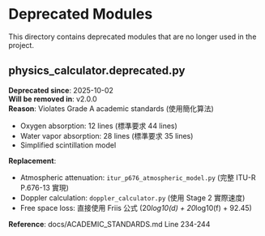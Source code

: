 # Deprecated Modules

This directory contains deprecated modules that are no longer used in the project.

## physics_calculator.deprecated.py

**Deprecated since**: 2025-10-02  
**Will be removed in**: v2.0.0  
**Reason**: Violates Grade A academic standards (使用簡化算法)

- Oxygen absorption: 12 lines (標準要求 44 lines)  
- Water vapor absorption: 28 lines (標準要求 35 lines)  
- Simplified scintillation model

**Replacement**:
- Atmospheric attenuation: `itur_p676_atmospheric_model.py` (完整 ITU-R P.676-13 實現)
- Doppler calculation: `doppler_calculator.py` (使用 Stage 2 實際速度)
- Free space loss: 直接使用 Friis 公式 (20*log10(d) + 20*log10(f) + 92.45)

**Reference**: docs/ACADEMIC_STANDARDS.md Line 234-244

